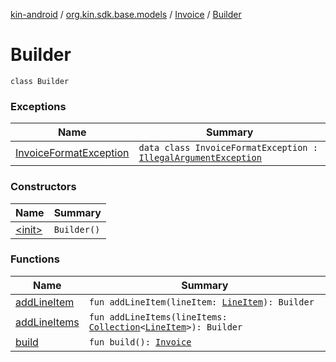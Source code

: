 [kin-android](../../../index.md) / [org.kin.sdk.base.models](../../index.md) / [Invoice](../index.md) / [Builder](./index.md)

# Builder

`class Builder`

### Exceptions

| Name | Summary |
|---|---|
| [InvoiceFormatException](-invoice-format-exception/index.md) | `data class InvoiceFormatException : `[`IllegalArgumentException`](https://kotlinlang.org/api/latest/jvm/stdlib/kotlin/-illegal-argument-exception/index.html) |

### Constructors

| Name | Summary |
|---|---|
| [&lt;init&gt;](-init-.md) | `Builder()` |

### Functions

| Name | Summary |
|---|---|
| [addLineItem](add-line-item.md) | `fun addLineItem(lineItem: `[`LineItem`](../../-line-item/index.md)`): Builder` |
| [addLineItems](add-line-items.md) | `fun addLineItems(lineItems: `[`Collection`](https://kotlinlang.org/api/latest/jvm/stdlib/kotlin.collections/-collection/index.html)`<`[`LineItem`](../../-line-item/index.md)`>): Builder` |
| [build](build.md) | `fun build(): `[`Invoice`](../index.md) |
